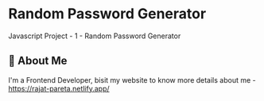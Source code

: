 
# Random Password Generator

Javascript Project - 1 - Random Password Generator




## 🚀 About Me
I'm a Frontend Developer, bisit my website to know more details about me - https://rajat-pareta.netlify.app/



